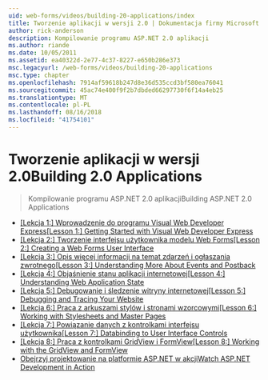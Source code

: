 ```yaml
---
uid: web-forms/videos/building-20-applications/index
title: Tworzenie aplikacji w wersji 2.0 | Dokumentacja firmy Microsoft
author: rick-anderson
description: Kompilowanie programu ASP.NET 2.0 aplikacji
ms.author: riande
ms.date: 10/05/2011
ms.assetid: ea40322d-2e77-4c37-8227-e650b286e373
msc.legacyurl: /web-forms/videos/building-20-applications
msc.type: chapter
ms.openlocfilehash: 7914af59618b247d8e36d535ccd3bf580ea76041
ms.sourcegitcommit: 45ac74e400f9f2b7dbded66297730f6f14a4eb25
ms.translationtype: MT
ms.contentlocale: pl-PL
ms.lasthandoff: 08/16/2018
ms.locfileid: "41754101"
---
```

<a name="building-20-applications"></a><span data-ttu-id="e7d80-103">Tworzenie aplikacji w wersji 2.0</span><span class="sxs-lookup"><span data-stu-id="e7d80-103">Building 2.0 Applications</span></span>
====================
> <span data-ttu-id="e7d80-104">Kompilowanie programu ASP.NET 2.0 aplikacji</span><span class="sxs-lookup"><span data-stu-id="e7d80-104">Building ASP.NET 2.0 Applications</span></span>


- <span data-ttu-id="e7d80-105">[[Lekcja 1:] Wprowadzenie do programu Visual Web Developer Express](lesson-1-getting-started-with-visual-web-developer-express.md)</span><span class="sxs-lookup"><span data-stu-id="e7d80-105">[[Lesson 1:] Getting Started with Visual Web Developer Express](lesson-1-getting-started-with-visual-web-developer-express.md)</span></span>
- <span data-ttu-id="e7d80-106">[[Lekcja 2:] Tworzenie interfejsu użytkownika modelu Web Forms](lesson-2-creating-a-web-forms-user-interface.md)</span><span class="sxs-lookup"><span data-stu-id="e7d80-106">[[Lesson 2:] Creating a Web Forms User Interface](lesson-2-creating-a-web-forms-user-interface.md)</span></span>
- <span data-ttu-id="e7d80-107">[[Lekcja 3:] Opis więcej informacji na temat zdarzeń i ogłaszania zwrotnego](lesson-3-understanding-more-about-events-and-postback.md)</span><span class="sxs-lookup"><span data-stu-id="e7d80-107">[[Lesson 3:] Understanding More About Events and Postback](lesson-3-understanding-more-about-events-and-postback.md)</span></span>
- <span data-ttu-id="e7d80-108">[[Lekcja 4:] Objaśnienie stanu aplikacji internetowej](lesson-4-understanding-web-application-state.md)</span><span class="sxs-lookup"><span data-stu-id="e7d80-108">[[Lesson 4:] Understanding Web Application State](lesson-4-understanding-web-application-state.md)</span></span>
- <span data-ttu-id="e7d80-109">[[Lekcja 5:] Debugowanie i śledzenie witryny internetowej](lesson-5-debugging-and-tracing-your-website.md)</span><span class="sxs-lookup"><span data-stu-id="e7d80-109">[[Lesson 5:] Debugging and Tracing Your Website](lesson-5-debugging-and-tracing-your-website.md)</span></span>
- <span data-ttu-id="e7d80-110">[[Lekcja 6:] Praca z arkuszami stylów i stronami wzorcowymi](lesson-6-working-with-stylesheets-and-master-pages.md)</span><span class="sxs-lookup"><span data-stu-id="e7d80-110">[[Lesson 6:] Working with Stylesheets and Master Pages](lesson-6-working-with-stylesheets-and-master-pages.md)</span></span>
- <span data-ttu-id="e7d80-111">[[Lekcja 7:] Powiązanie danych z kontrolkami interfejsu użytkownika](lesson-7-databinding-to-user-interface-controls.md)</span><span class="sxs-lookup"><span data-stu-id="e7d80-111">[[Lesson 7:] Databinding to User Interface Controls](lesson-7-databinding-to-user-interface-controls.md)</span></span>
- <span data-ttu-id="e7d80-112">[[Lekcja 8:] Praca z kontrolkami GridView i FormView](lesson-8-working-with-the-gridview-and-formview.md)</span><span class="sxs-lookup"><span data-stu-id="e7d80-112">[[Lesson 8:] Working with the GridView and FormView](lesson-8-working-with-the-gridview-and-formview.md)</span></span>
- [<span data-ttu-id="e7d80-113">Obejrzyj projektowanie na platformie ASP.NET w akcji</span><span class="sxs-lookup"><span data-stu-id="e7d80-113">Watch ASP.NET Development in Action</span></span>](watch-aspnet-development-in-action.md)
